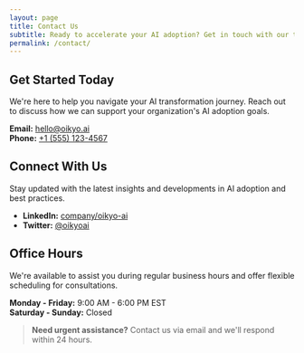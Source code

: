 ```yaml
---
layout: page
title: Contact Us
subtitle: Ready to accelerate your AI adoption? Get in touch with our team of experts
permalink: /contact/
---
```


<div class="service-section" markdown="1">

## Get Started Today

We're here to help you navigate your AI transformation journey. Reach out to discuss how we can support your organization's AI adoption goals.

**Email:** [hello@oikyo.ai](mailto:hello@oikyo.ai)  
**Phone:** [+1 (555) 123-4567](tel:+15551234567)

</div>

<div class="service-section" markdown="1">

## Connect With Us

Stay updated with the latest insights and developments in AI adoption and best practices.

- **LinkedIn:** [company/oikyo-ai](https://linkedin.com/company/oikyo-ai)
- **Twitter:** [@oikyoai](https://twitter.com/oikyoai)

</div>

<div class="service-section" markdown="1">

## Office Hours

We're available to assist you during regular business hours and offer flexible scheduling for consultations.

**Monday - Friday:** 9:00 AM - 6:00 PM EST  
**Saturday - Sunday:** Closed

> **Need urgent assistance?** Contact us via email and we'll respond within 24 hours.

</div>